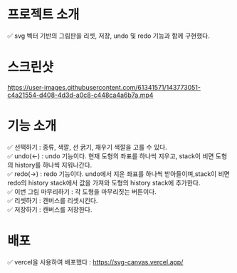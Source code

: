 # 프로젝트 소개
✅ svg 벡터 기반의 그림판을 리셋, 저장, undo 및 redo 기능과 함께 구현했다.

# 스크린샷 
https://user-images.githubusercontent.com/61341571/143773051-c4a21554-d408-4d3d-a0c8-c448ca4a6b7a.mp4

# 기능 소개 
✅ 선택하기 : 종류, 색깔, 선 굵기, 채우기 색깔을 고를 수 있다.
<br/>
✅ undo(<-) : undo 기능이다. 현재 도형의 좌표를 하나씩 지우고, stack이 비면 도형의 history를 하나씩 지워나간다.  
✅ redo(->) : redo 기능이다. undo에서 지운 좌표를 하나씩 받아들이며,stack이 비면 redo의 history stack에서 값을 가져와 도형의 history stack에 추가한다. 
<br/>
✅ 이번 그림 마무리하기 : 각 도형을 마무리짓는 버튼이다. 
<br/>
✅ 리셋하기 : 캔버스를 리셋시킨다. 
<br/>
✅ 저장하기 : 캔버스를 저장한다.






# 배포 
✅ vercel을 사용하여 배포했다 :  https://svg-canvas.vercel.app/



